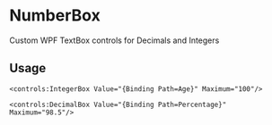 # NumberBox
Custom WPF TextBox controls for Decimals and Integers

## Usage
```
<controls:IntegerBox Value="{Binding Path=Age}" Maximum="100"/>
```

```
<controls:DecimalBox Value="{Binding Path=Percentage}" Maximum="98.5"/>
```
